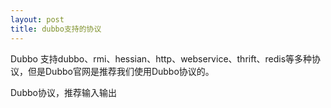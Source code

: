 ```yaml
---
layout: post
title: dubbo支持的协议
---
```




Dubbo 支持dubbo、rmi、hessian、http、webservice、thrift、redis等多种协议，但是Dubbo官网是推荐我们使用Dubbo协议的。

Dubbo协议，推荐输入输出